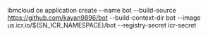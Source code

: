 ibmcloud ce application create --name bot --build-source https://github.com/kayan9896/bot --build-context-dir bot --image us.icr.io/${SN_ICR_NAMESPACE}/bot --registry-secret icr-secret
